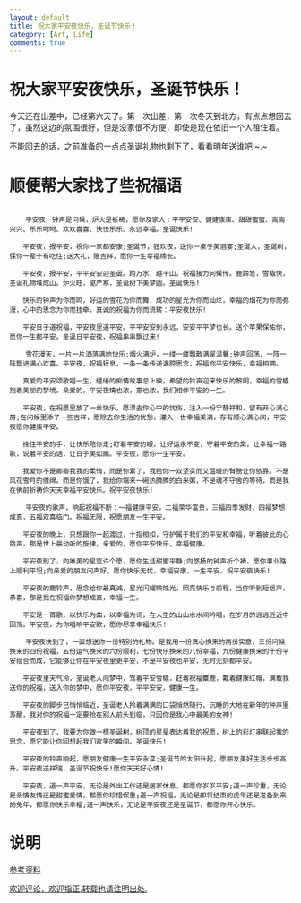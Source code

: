 ```yaml
---
layout: default
title: 祝大家平安夜快乐，圣诞节快乐！
category: [Art, Life]
comments: true
---
```



# 祝大家平安夜快乐，圣诞节快乐！
今天还在出差中，已经第六天了。第一次出差，第一次冬天到北方，有点点想回去了，虽然这边的氛围很好，但是没家很不方便，即使是现在依旧一个人租住着。

不能回去的话，之前准备的一点点圣诞礼物也剩下了，看看明年送谁吧 ~.~












# 顺便帮大家找了些祝福语

```

	平安夜，钟声是问候，炉火是祈祷，愿你及家人：平平安安、健健康康、甜甜蜜蜜、高高兴兴、乐乐呵呵、欢欢喜喜、快快乐乐、永远幸福。圣诞快乐!

　　平安夜，报平安，祝你一家都安康;圣诞节，狂欢夜，送你一桌子美酒宴;圣诞人，圣诞树，保你一辈子有吃住;送大礼，赠吉祥，愿你一生幸福绵长。

　　平安夜，报平安，平平安安迎圣诞。跨万水，越千山，祝福接力问候传。鹿蹄急，雪橇快，圣诞礼物堆成山。炉火旺，驱严寒，圣诞树下美梦圆。圣诞快乐!

　　快乐的钟声为你而鸣，好运的雪花为你而舞，成功的星光为你而灿烂，幸福的烟花为你而弥漫，心中的思念为你而挂牵，真诚的祝福为你而流转：平安夜快乐!

　　平安日子道祝福，平安夜里道平安。平平安安到永远，安安平平梦也长。送个苹果保佑你，愿你一生都平安。圣诞日平安夜，祝福串串飘过来!

	雪花漫天，一片一片洒落满地快乐;烟火满炉，一缕一缕飘散满屋温馨;钟声回荡，一阵一阵飘进满心欢喜。平安夜，祝福短息，一条一条传递满腔思念，祝福你平安快乐，幸福相拥。

　　真爱的平安颂歌唱一生，缱绻的痴情故事总上映，希望的铃声迎来快乐的黎明，幸福的雪橇抱着美丽的梦境。亲爱的，平安夜情也浓，意也浓，我们相伴平安的一生。

　　平安夜，在祝愿里放了一丝快乐，愿漂去你心中的忧伤，注入一份宁静祥和，留有开心满心房;在问候里添了一些吉祥，愿除去你生活的忧愁，灌入一世幸福美满，存有顺心满心间，平安夜愿你健康平安。

　　挽住平安的手，让快乐陪你走;盯着平安的眼，让好运永不变，守着平安的窝，让幸福一路歌，说着平安的话，让日子美如画。平安夜，愿你一生平安。

　　我爱你不是卿卿我我的柔情，而是你累了，我给你一双坚实而又温暖的臂膀让你依靠。不是风花雪月的缠绵。而是你饿了，我给你端来一碗热腾腾的白米粥，不是魂不守舍的等待，而是我在佛前祈祷你天天幸福平安快乐。祝平安夜快乐!

	平安夜的歌声，响起祝福不断：一福健康平安，二福荣华富贵，三福四季发财，四福梦想成真，五福双喜临门。祝福无限，祝愿朋友一生平安。

　　平安夜的晚上，只想跟你一起渡过，十指相扣，守护属于我们的平安和幸福，听着彼此的心跳声，那是世上最动听的旋律，亲爱的，愿你平安快乐，幸福健康。

　　平安夜到了，向唯美的星空许个愿，愿你生活甜蜜平静;向悠扬的钟声祈个祷，愿你事业路上顺利平坦;向亲爱的朋友问声好，愿你快乐无忧，幸福安康，一生平安。祝平安夜快乐!

　　平安夜的鹿铃声，思念给你最真诚，星光闪耀映烛光，照亮快乐与前程，当你听到短信声，恭喜，那是我在祝福你梦想成真，幸福一生。

　　平安是一首歌，以快乐为曲，以幸福为词，在人生的山山水水间吟唱，在岁月的远远近近中回荡。平安夜，为你唱响平安歌，愿你尽享幸福快乐!

	平安夜快到了，一直想送你一份特别的礼物。是我用一份真心换来的两份实意，三份问候换来的四份祝福，五份运气换来的六份顺利，七份快乐换来的八份幸福，九份健康换来的十份平安组合而成，它能够让你在平安夜里更平安，不是平安夜也平安，无时无刻都平安。

　　平安夜里天气冷，圣诞老人闯梦中，驾着平安雪橇，赶着祝福麋鹿，戴着健康红帽，满载我送你的祝福，送入你的梦中，愿你平安夜，平平安安，健康一生。

　　平安夜的脚步已悄悄临近，圣诞老人拎着满满的口袋悄然随行，沉睡的大地在新年的钟声里苏醒，我对你的祝福一定要抢在别人前头到临，只因你是我心中最美的女神!

　　平安夜到了，我要为你做一棵圣诞树，树顶的星星表达着我的祝愿，树上的彩灯串联起我的思念，愿它能让你回想起我们欢笑的瞬间。圣诞快乐!

　　平安夜的铃声响起，愿朋友健康一生平安永享;圣诞节的太阳升起，愿朋友美好生活步步高升。平安夜送祥瑞，圣诞节祝快乐!愿你天天好心情!

　　平安夜，道一声平安，无论是外出工作还是居家休息，都愿你岁岁平安;道一声珍重，无论是亲情友情还是甜蜜爱情，都愿你珍惜保重;道一声祝福，无论是即将结束的虎年还是准备到来的兔年，都愿你快乐幸福;道一声快乐，无论是平安夜还是圣诞节，都愿你开心快乐。

```


# 说明

[参考资料](https://pcedu.pconline.com.cn/1311/13114424.html)

[欢迎评论，欢迎指正,转载也请注明出处.](https://wangkun19930608.github.io/art/life/2019/12/24/christmas-eve/ )





